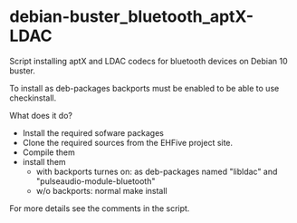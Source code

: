 # debian-buster_bluetooth_aptX-LDAC
Script installing aptX and LDAC codecs for bluetooth devices on Debian 10 buster.

To install as deb-packages backports must be enabled to be able to use checkinstall.

What does it do?

- Install the required sofware packages
- Clone the required sources from the EHFive project site.
- Compile them 
- install them
  - with backports turnes on: as deb-packages named "libldac" and "pulseaudio-module-bluetooth"
  - w/o backports: normal make install
  
For more details see the comments in the script.



